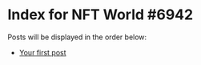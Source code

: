 # Index for NFT World #6942
Posts will be displayed in the order below:

- [Your first post](./001-first.md)

